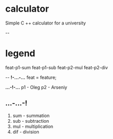 # calculator
Simple C ++ calculator for a university 

-- 
# legend

feat-p1-sum
feat-p1-sub
feat-p2-mul
feat-p2-div

-- 
**!-...-...**
feat = feature;

**...-!-...**
p1 - Oleg
p2 - Arseniy

**...-...-!**
-- 

1. sum - summation
2. sub - subtraction
3. mul - multiplication
4. dif - division
